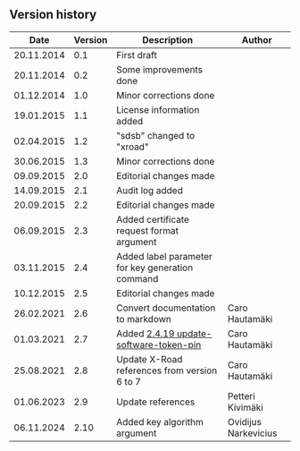 ## Version history <!-- omit in toc -->

| Date       | Version | Description                                                               | Author               |
|------------|---------|---------------------------------------------------------------------------|----------------------|
| 20.11.2014 | 0.1     | First draft                                                               |                      |
| 20.11.2014 | 0.2     | Some improvements done                                                    |                      |
| 01.12.2014 | 1.0     | Minor corrections done                                                    |                      |
| 19.01.2015 | 1.1     | License information added                                                 |                      |
| 02.04.2015 | 1.2     | "sdsb" changed to "xroad"                                                 |                      |
| 30.06.2015 | 1.3     | Minor corrections done                                                    |                      |
| 09.09.2015 | 2.0     | Editorial changes made                                                    |                      |
| 14.09.2015 | 2.1     | Audit log added                                                           |                      |
| 20.09.2015 | 2.2     | Editorial changes made                                                    |                      |
| 06.09.2015 | 2.3     | Added certificate request format argument                                 |                      |
| 03.11.2015 | 2.4     | Added label parameter for key generation command                          |                      |
| 10.12.2015 | 2.5     | Editorial changes made                                                    |                      |
| 26.02.2021 | 2.6     | Convert documentation to markdown                                         | Caro Hautamäki       |
| 01.03.2021 | 2.7     | Added [2.4.19 update-software-token-pin](#2419-update-software-token-pin) | Caro Hautamäki       |
| 25.08.2021 | 2.8     | Update X-Road references from version 6 to 7                              | Caro Hautamäki       |
| 01.06.2023 | 2.9     | Update references                                                         | Petteri Kivimäki     |
| 06.11.2024 | 2.10    | Added key algorithm argument                                              | Ovidijus Narkevicius |